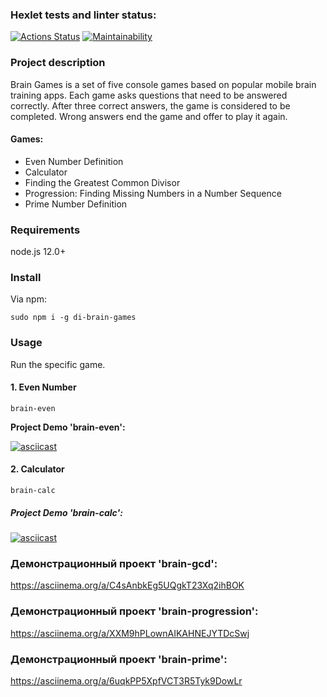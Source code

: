 ### Hexlet tests and linter status:

[![Actions Status](https://github.com/elenashcherbinina/frontend-project-44/workflows/hexlet-check/badge.svg)](https://github.com/elenashcherbinina/frontend-project-44/actions)
[![Maintainability](https://api.codeclimate.com/v1/badges/dd6d9ca20b9958d26f2f/maintainability)](https://codeclimate.com/github/elenashcherbinina/frontend-project-44/maintainability)

### Project description

Brain Games is a set of five console games based on popular mobile brain training apps. Each game asks questions that need to be answered correctly. After three correct answers, the game is considered to be completed. Wrong answers end the game and offer to play it again.

#### Games:

- Even Number Definition
- Calculator
- Finding the Greatest Common Divisor
- Progression: Finding Missing Numbers in a Number Sequence
- Prime Number Definition

### Requirements

node.js 12.0+

### Install

Via npm:

```
sudo npm i -g di-brain-games
```

### Usage

Run the specific game.

#### 1. Even Number

```
brain-even
```

**Project Demo 'brain-even':**

[![asciicast](https://asciinema.org/a/WsThvx6CTxkLvHkhBO8QfpL3P.svg)](https://asciinema.org/a/WsThvx6CTxkLvHkhBO8QfpL3P)

#### 2. Calculator

```
brain-calc
```

##### Project Demo 'brain-calc':

[![asciicast](https://asciinema.org/a/M8LStQXIY8Z1lAwC3wrKuZP0L.svg)](https://asciinema.org/a/M8LStQXIY8Z1lAwC3wrKuZP0L)

### Демонстрационный проект 'brain-gcd':

https://asciinema.org/a/C4sAnbkEg5UQgkT23Xq2ihBOK

### Демонстрационный проект 'brain-progression':

https://asciinema.org/a/XXM9hPLownAIKAHNEJYTDcSwj

### Демонстрационный проект 'brain-prime':

https://asciinema.org/a/6uqkPP5XpfVCT3R5Tyk9DowLr
